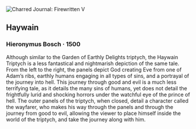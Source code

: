 <div class="artwork-of-the-day">
  <div class="container">
    <div class="img-wrapper">
      <img
        src="https://uploads2.wikiart.org/images/hieronymus-bosch/haywain-1500-7.jpg!Large.jpg"
        alt="Charred Journal: Firewritten V" />
    </div>
    <div class="artwork-detail">
      <div class="artwork-origin"> 
        <h2 class="artwork-name">Haywain</h2>
        <h3 class="artist">
          Hieronymus Bosch
                    ·  1500
        </h3>
      </div>
      <p class="description">
        <span class="artwork-description-text ng-binding" ng-bind-html="viewModel.ArtworkOfTheDay.Description | unsafe">Although similar to the Garden of Earthly Delights triptych, the Haywain Triptych is a less fantastical and nightmarish depiction of the same tale. From the left to the right, the panels depict God creating Eve from one of Adam’s ribs, earthly humans engaging in all types of sins, and a portrayal of the journey into hell. This journey through good and evil is a much less terrifying tale, as it details the many sins of humans, yet does not detail the frightfully lurid and shocking horrors under the watchful eye of the prince of hell. The outer panels of the triptych, when closed, detail a character called the wayfarer, who makes his way through the panels and through the journey from good to evil, allowing the viewer to place himself inside the world of the triptych, and take the journey along with him. </span>
                        <div class="text-shadow-container" ng-show="showShadow" style=""></div>
      </p>
    </div>
  </div>

</div>
